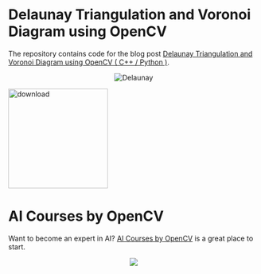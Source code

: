 # Delaunay Triangulation and Voronoi Diagram using OpenCV

The repository contains code for the blog post [Delaunay Triangulation and Voronoi Diagram using OpenCV ( C++ / Python )](https://www.learnopencv.com/delaunay-triangulation-and-voronoi-diagram-using-opencv-c-python/).

<p align="center"><img src="https://learnopencv.com/wp-content/uploads/2015/11/opencv-delaunay-vornoi-subdiv-example.jpg" alt="Delaunay"></p>

[<img src="https://learnopencv.com/wp-content/uploads/2022/07/download-button-e1657285155454.png" alt="download" width="200">](https://www.dropbox.com/scl/fo/n6w3vq6t1kbhzn790p2k8/h?dl=1&rlkey=0e8mq6a4vyvriz68ystgahx7v)


# AI Courses by OpenCV

Want to become an expert in AI? [AI Courses by OpenCV](https://opencv.org/courses/) is a great place to start. 

<a href="https://opencv.org/courses/">
<p align="center"> 
<img src="https://www.learnopencv.com/wp-content/uploads/2020/04/AI-Courses-By-OpenCV-Github.png">
</p>
</a>
